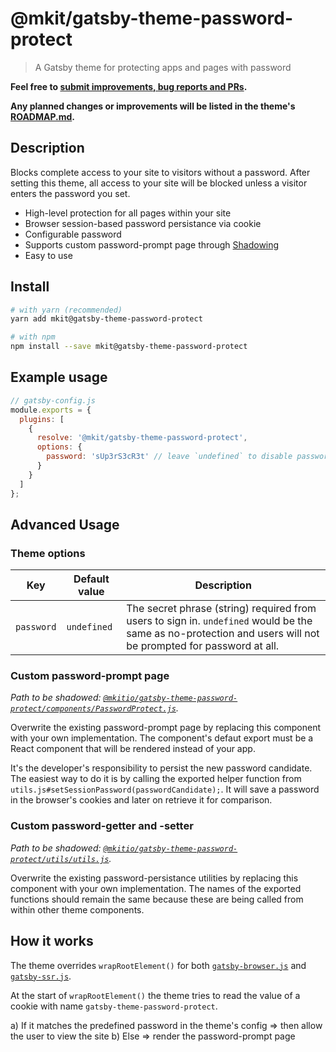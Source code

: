 # @mkit/gatsby-theme-password-protect

> A Gatsby theme for protecting apps and pages with password

**Feel free to [submit improvements, bug reports and PRs](https://gitlab.com/mkit/open-source/gatsby-theme-password-protect/issues).**

**Any planned changes or improvements will be listed in the theme's [ROADMAP.md](./ROADMAP.md).**

## Description

Blocks complete access to your site to visitors without a password. After setting this theme, all access to your site will be blocked unless a visitor enters the password you set.

- High-level protection for all pages within your site
- Browser session-based password persistance via cookie
- Configurable password
- Supports custom password-prompt page through [Shadowing](https://www.gatsbyjs.org/docs/themes/shadowing)
- Easy to use

## Install

```sh
# with yarn (recommended)
yarn add mkit@gatsby-theme-password-protect

# with npm
npm install --save mkit@gatsby-theme-password-protect
```

## Example usage

```js
// gatsby-config.js
module.exports = {
  plugins: [
    {
      resolve: '@mkit/gatsby-theme-password-protect',
      options: {
        password: 'sUp3rS3cR3t' // leave `undefined` to disable password protection
      }
    }
  ]
};
```

## Advanced Usage

### Theme options

| Key        | Default value | Description                                                                                                                                                   |
| ---------- | ------------- | ------------------------------------------------------------------------------------------------------------------------------------------------------------- |
| `password` | `undefined`   | The secret phrase (string) required from users to sign in. `undefined` would be the same as no-protection and users will not be prompted for password at all. |

### Custom password-prompt page

_Path to be shadowed: [`@mkitio/gatsby-theme-password-protect/components/PasswordProtect.js`](https://gitlab.com/mkit/open-source/gatsby-theme-password-protect/blob/master/src/components/PasswordProtect.js)._

Overwrite the existing password-prompt page by replacing this component with your own implementation. The component's defaut export must be a React component that will be rendered instead of your app.

It's the developer's responsibility to persist the new password candidate. The easiest way to do it is by calling the exported helper function from `utils.js#setSessionPassword(passwordCandidate);`. It will save a password in the browser's cookies and later on retrieve it for comparison.

### Custom password-getter and -setter

_Path to be shadowed: [`@mkitio/gatsby-theme-password-protect/utils/utils.js`](https://gitlab.com/mkit/open-source/gatsby-theme-password-protect/blob/master/src/utils/utils.js)._

Overwrite the existing password-persistance utilities by replacing this component with your own implementation. The names of the exported functions should remain the same because these are being called from within other theme components.

## How it works

The theme overrides `wrapRootElement()` for both [`gatsby-browser.js`](https://www.gatsbyjs.org/docs/browser-apis/#wrapRootElement) and [`gatsby-ssr.js`](https://www.gatsbyjs.org/docs/ssr-apis/#wrapRootElement).

At the start of `wrapRootElement()` the theme tries to read the value of a cookie with name `gatsby-theme-password-protect`.

a) If it matches the predefined password in the theme's config => then allow the user to view the site
b) Else => render the password-prompt page
